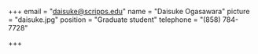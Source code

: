+++
email = "daisuke@scripps.edu"
name = "Daisuke Ogasawara"
picture = "daisuke.jpg"
position = "Graduate student"
telephone = "(858) 784-7728"

+++


